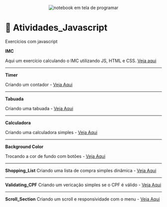 <p align="center">
  <img alt="notebook em tela de programar" src="https://images.unsplash.com/photo-1607970669494-309137683be5?ixid=MnwxMjA3fDB8MHxwaG90by1wYWdlfHx8fGVufDB8fHx8&ixlib=rb-1.2.1&auto=format&fit=crop&w=750&q=80">
</p>

# :open_file_folder: Atividades_Javascript
 Exercícios com javascript
 
 **IMC**

 Aqui um exercício calculando o IMC utilizando JS, HTML e CSS. [Veja aqui](https://github.com/wevdiaz/Atividades_Javascript/tree/main/exercises/IMC)

 ***

 **Timer**

 Criando um contador - [Veja Aqui](https://github.com/wevdiaz/Atividades_Javascript/tree/main/exercises/Timer)

 ***

 **Tabuada**

 Criando uma tabuada - [Veja Aqui](https://github.com/wevdiaz/Atividades_Javascript/tree/main/exercises/Tabuada)

 ***

 **Calculadora**

 Criando uma calculadora simples - [Veja Aqui](https://github.com/wevdiaz/Atividades_Javascript/tree/main/exercises/Calculadora)

 ***

 **Background Color**

 Trocando a cor de fundo com botões - [Veja Aqui](https://github.com/wevdiaz/Atividades_Javascript/tree/main/exercises/Background_Color)

 ***

 **Shopping_List**
 Criando uma lista de compra simples dinâmica - [Veja Aqui](https://github.com/wevdiaz/Atividades_Javascript/tree/main/exercises/Shopping_List)

 ***

 **Validating_CPF**
 Criando um vericação simples se o CPF é válido - [Veja Aqui](https://github.com/wevdiaz/Atividades_Javascript/tree/main/exercises/Validating_CPF)


 ***

 **Scroll_Section**
 Criando um scroll e responsividade com o menu - [Veja Aqui](https://github.com/wevdiaz/Atividades_Javascript/tree/main/exercises/Scroll_Section)

